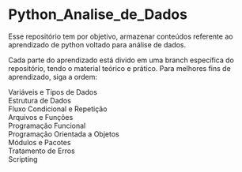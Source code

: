 # Python_Analise_de_Dados
Esse repositório tem por objetivo, armazenar conteúdos referente ao aprendizado de python voltado para análise de dados.

Cada parte do aprendizado está divido em uma branch específica do repositório, tendo o material teórico e prático.
Para melhores fins de aprendizado, siga a ordem:

Variáveis e Tipos de Dados <br>
Estrutura de Dados <br>
Fluxo Condicional e Repetição  <br>
Arquivos e Funções <br>
Programação Funcional <br>
Programação Orientada a Objetos <br>
Módulos e Pacotes <br>
Tratamento de Erros <br>
Scripting <br>

